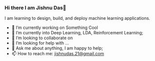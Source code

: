 ### Hi there I am Jishnu Das👋
I am learning to design, build, and deploy machine learning applications.


- 🔭 I’m currently working on Something Cool
- 🌱 I’m currently into Deep Learning, LDA, Reinforcement Learning;
- 👯 I’m looking to collaborate on 
- 🤔 I’m looking for help with ...
- 💬 Ask me about anything, I am happy to help;
- 📫 How to reach me: jishnudas.21@gmail.com

